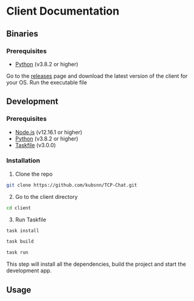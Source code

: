 # Client Documentation

## Binaries

### Prerequisites

- [Python](https://www.python.org/) (v3.8.2 or higher)

Go to the [releases](https://github.com/kubsnn/TCP-Chat.git/releases) page and download the latest version of the client for your OS.
Run the executable file

## Development

### Prerequisites

- [Node.js](https://nodejs.org/en/) (v12.16.1 or higher)
- [Python](https://www.python.org/) (v3.8.2 or higher)
- [Taskfile](https://taskfile.dev/#/) (v3.0.0)

### Installation

1. Clone the repo

```sh
git clone https://github.com/kubsnn/TCP-Chat.git
```

2. Go to the client directory

```sh
cd client
```

3. Run Taskfile

```sh
task install
```

```sh
task build
```

```sh
task run
```

This step will install all the dependencies, build the project and start the development app.


## Usage


